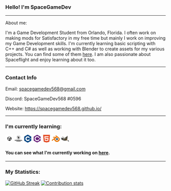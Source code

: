 ### Hello! I'm SpaceGameDev
---
<!--
**SpaceGameDev568/SpaceGameDev568** is a ✨ _special_ ✨ repository because its `README.md` (this file) appears on your GitHub profile.
Here are some ideas to get you started:
- 🔭 I’m currently working on ...
- 🌱 I’m currently learning ...
- 👯 I’m looking to collaborate on ...
- 🤔 I’m looking for help with ...
- 💬 Ask me about ...
- 📫 How to reach me: ...
- 😄 Pronouns: ...
- ⚡ Fun fact: ...
-->
About me:

I'm a Game Development Student from Orlando, Florida. I often work on making mods for Satisfactory in my free time but mainly I work on improving my Game Development skills. I'm currently learning basic scripting with C++ and C# as well as working with Blender to create assets for my various projects. You can find some of them [here](https://github.com/SpaceGameDev568?tab=repositories). I am also passionate about Spaceflight and enjoy learning about it too.

---
### Contact Info
<!-- <img src="https://github.com/devicons/devicon/blob/master/icons/google/google-original.svg" alt="Email:" width=5%></img></a> -->
Email: spacegamedev568@gmail.com

<!-- <img src="https://i.imgur.com/9YD6zEY.png" alt="[Discord:" width=5%></img></a> -->
Discord: SpaceGameDev568 #0596

Website: https://spacegamedev568.github.io/

---

### I'm currently learning:

<a href="https://unity.com/"><img src="https://github.com/devicons/devicon/blob/master/icons/unity/unity-original.svg" width=5% title="Unity"></img></a>
<a href="https://unrealengine.com"><img src="https://github.com/devicons/devicon/blob/master/icons/unrealengine/unrealengine-original-wordmark.svg" width=5% title="Unreal Engine"></img></a>
<a href="https://www.google.com/search?q=c%2B%2B&rlz=1C1CHBF_enUS838US838&sxsrf=APq-WBvIXDsIrDhH5T_gzr1NPxHDhlwDzQ%3A1650568537209&ei=Wa1hYoDBDOehggeV8ZuICw&ved=0ahUKEwjA0dn67qX3AhXnkOAKHZX4BrEQ4dUDCA4&uact=5&oq=c%2B%2B&gs_lcp=Cgdnd3Mtd2l6EAMyCggAELEDEIMBEEMyBAgAEEMyBwguENQCEEMyBwguENQCEEMyCggAELEDEIMBEEMyBAgAEEMyCggAEIAEEIcCEBQyBwgAELEDEEMyBAgAEEMyBAgAEEM6BwgjELADECc6BwgAEEcQsAM6BwgAELADEENKBAhBGABKBAhGGABQlQhYnQpgqC9oAnABeACAAWSIAcYBkgEDMS4xmAEAoAEByAEKwAEB&sclient=gws-wiz"><img src="https://github.com/devicons/devicon/blob/master/icons/cplusplus/cplusplus-plain.svg" width=5% title="C++"></img></a>
<a href="https://docs.microsoft.com/en-us/dotnet/csharp/"><img src="https://github.com/devicons/devicon/blob/master/icons/csharp/csharp-plain.svg" width=5% title="C#"></img></a>
<a href="https://www.google.com/search?q=html&rlz=1C1CHBF_enUS838US838&sxsrf=APq-WBvHtOZKkMc6e4v1V2ci1a4uKsgGSg%3A1650568642575&ei=wq1hYpyyIrSxqtsPr5K-sAc&ved=0ahUKEwicm_is76X3AhW0mGoFHS-JD3YQ4dUDCA4&uact=5&oq=html&gs_lcp=Cgdnd3Mtd2l6EAMyBwgAELEDEEMyBwgAELEDEEMyBAgAEEMyBAgAEEMyBAgAEEMyBAgAEEMyBQgAEIAEMgsIABCABBCxAxCDATILCAAQgAQQsQMQgwEyCggAELEDEIMBEEM6BAgjECc6EQguEIAEELEDEIMBEMcBEKMCOgsILhCABBDHARCjAjoICAAQgAQQsQM6DgguEIAEELEDEMcBEKMCOggIABCxAxCDAUoECEEYAEoECEYYAFAAWKQHYNYSaABwAHgAgAFWiAG6ApIBATSYAQCgAQHAAQE&sclient=gws-wiz"><img src="https://github.com/devicons/devicon/blob/master/icons/html5/html5-plain.svg" width=5% title="HTML"></img></a>
<a href="https://www.blender.org/"><img src="https://github.com/devicons/devicon/blob/master/icons/blender/blender-original.svg" width=5% title="Blender"></img></a>
<a href="https://www.gimp.org/"><img src="https://github.com/devicons/devicon/blob/master/icons/gimp/gimp-original.svg" width=5% title="GIMP"></img></a>

#### You can see what I'm currently working on [here](https://trello.com/spacegamedev568).

---
### My Statistics:
[![GitHub Streak](https://github-readme-streak-stats.herokuapp.com?user=SpaceGameDev568&theme=dark&date_format=j%20M%5B%20Y%5D&hide_border=true)](https://git.io/streak-stats)
[![Contribution stats](https://github-readme-stats.vercel.app/api?username=SpaceGameDev568&show_icons=true&count_private=true&theme=dark&include_all_commits=true&hide_border=true&hide_title=true&hide_rank=true&line_height=30&3)](https://github.com/anuraghazra/github-readme-stats)  
<!-- [![Top Languages](https://github-readme-stats.vercel.app/api/top-langs/?username=SpaceGameDev568&layout=compact&theme=dark&hide_border=true)](https://github.com/anuraghazra/github-readme-stats)
<img src="https://komarev.com/ghpvc/?username=SpaceGameDev568&style=flat-square&color=blue" alt="Profile view count"/> -->
